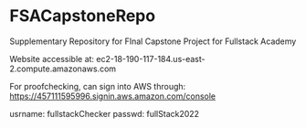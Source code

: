 # FSACapstoneRepo
Supplementary Repository for FInal Capstone Project for Fullstack Academy

Website accessible at: ec2-18-190-117-184.us-east-2.compute.amazonaws.com

For proofchecking, can sign into AWS through: https://457111595996.signin.aws.amazon.com/console

usrname: fullstackChecker
passwd: fullStack2022
